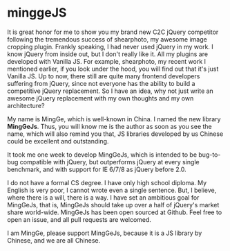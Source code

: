 # minggeJS

It is great honor for me to show you my brand new C2C jQuery
competitor following the tremendous success of shearphoto, my awesome
image cropping plugin. Frankly speaking, I had never used jQuery in my
work. I know jQuery from inside out, but I don't really like it. All
my plugins are developed with Vanilla JS. For example, shearphoto, my
recent work I mentioned earlier, if you look under the hood, you will
find out that it's just Vanilla JS. Up to now, there still are quite
many frontend developers suffering from jQuery, since not everyone has
the ability to build a competitive jQuery replacement. So I have an
idea, why not just write an awesome jQuery replacement with my own
thoughts and my own architecture?

My name is MingGe, which is well-known in China. I named the new
library **MingGeJs**. Thus, you will know me is the author as soon as
you see the name, which will also remind you that, JS libraries
developed by us Chinese could be excellent and outstanding.

It took me one week to develop MingGeJs, which is intended to be
bug-to-bug compatible with jQuery, but outperforms jQuery at every
single benchmark, and with support for IE 6/7/8 as jQuery before 2.0.

I do not have a formal CS degree. I have only high school diploma. My
English is very poor, I cannot wrote even a single sentence. But, I
believe, where there is a will, there is a way. I have set an
ambitious goal for MingGeJs, that is, MingGeJs should take up over a
half of jQuery's market share world-wide. MingGeJs has been open
sourced at Github. Feel free to open an issue, and all pull requests
are welcomed.

I am MingGe, please support MingGeJs, because it is a JS library by
Chinese, and we are all Chinese.
